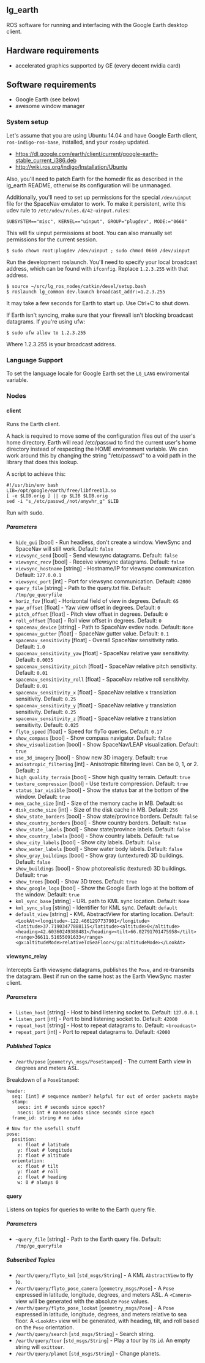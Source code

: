 lg\_earth
---------

ROS software for running and interfacing with the Google Earth desktop client.

## Hardware requirements

* accelerated graphics supported by GE (every decent nvidia card)

## Software requirements

* Google Earth (see below)
* awesome window manager

### System setup

Let's assume that you are using Ubuntu 14.04 and have Google Earth client, `ros-indigo-ros-base`, installed, and your `rosdep` updated.

* <https://dl.google.com/earth/client/current/google-earth-stable_current_i386.deb>
* <http://wiki.ros.org/indigo/Installation/Ubuntu>

Also, you'll need to patch Earth for the homedir fix as described in the lg\_earth README, otherwise its configuration will be unmanaged.

Additionally, you'll need to set up permissions for the special `/dev/uinput` file for the SpaceNav emulator to work. To make it persistent, write this udev rule to `/etc/udev/rules.d/42-uinput.rules`:

    SUBSYSTEM=="misc", KERNEL=="uinput", GROUP="plugdev", MODE:="0660"

This will fix uinput permissions at boot. You can also manually set permissions for the current session.

    $ sudo chown root:plugdev /dev/uinput ; sudo chmod 0660 /dev/uinput

Run the development roslaunch. You'll need to specify your local broadcast address, which can be found with `ifconfig`. Replace `1.2.3.255` with that address.

    $ source ~/src/lg_ros_nodes/catkin/devel/setup.bash
    $ roslaunch lg_common dev.launch broadcast_addr:=1.2.3.255

It may take a few seconds for Earth to start up. Use Ctrl+C to shut down.

If Earth isn't syncing, make sure that your firewall isn't blocking broadcast datagrams. If you're using ufw:

    $ sudo ufw allow to 1.2.3.255

Where 1.2.3.255 is your broadcast address.

### Language Support

To set the language locale for Google Earth set the `LG_LANG` enviromental variable.

### Nodes

#### client

Runs the Earth client.

A hack is required to move some of the configuration files out of the user's home directory. Earth will read /etc/passwd to find the current user's home directory instead of respecting the HOME environment variable. We can work around this by changing the string "/etc/passwd" to a void path in the library that does this lookup.

A script to achieve this:

    #!/usr/bin/env bash
    LIB=/opt/google/earth/free/libfreebl3.so
    [ -e $LIB.orig ] || cp $LIB $LIB.orig
    sed -i "s_/etc/passwd_/not/anywhr_g" $LIB

Run with sudo.

##### Parameters

* `hide_gui` [bool] - Run headless, don't create a window. ViewSync and SpaceNav will still work. Default: `false`
* `viewsync_send` [bool] - Send viewsync datagrams. Default: `false`
* `viewsync_recv` [bool] - Receive viewsync datagrams. Default: `false`
* `viewsync_hostname` [string] - Hostname/IP for viewsync communication. Default: `127.0.0.1`
* `viewsync_port` [int] - Port for viewsync communication. Default: `42000`
* `query_file` [string] - Path to the query.txt file. Default: `/tmp/ge_queryfile`
* `horiz_fov` [float] - Horizontal field of view in degrees. Default: `65`
* `yaw_offset` [float] - Yaw view offset in degrees. Default: `0`
* `pitch_offset` [float] - Pitch view offset in degrees. Default: `0`
* `roll_offset` [float] - Roll view offset in degrees. Default: `0`
* `spacenav_device` [string] - Path to SpaceNav evdev node. Default: `None`
* `spacenav_gutter` [float] - SpaceNav gutter value. Default: `0.1`
* `spacenav_sensitivity` [float] - Overall SpaceNav sensitivity ratio. Default: `1.0`
* `spacenav_sensitivity_yaw` [float] - SpaceNav relative yaw sensitivity. Default: `0.0035`
* `spacenav_sensitivity_pitch` [float] - SpaceNav relative pitch sensitivity. Default: `0.01`
* `spacenav_sensitivity_roll` [float] - SpaceNav relative roll sensitivity. Default: `0.01`
* `spacenav_sensitivity_x` [float] - SpaceNav relative x translation sensitivity. Default: `0.25`
* `spacenav_sensitivity_y` [float] - SpaceNav relative y translation sensitivity. Default: `0.25`
* `spacenav_sensitivity_z` [float] - SpaceNav relative z translation sensitivity. Default: `0.025`
* `flyto_speed` [float] - Speed for flyTo queries. Default: `0.17`
* `show_compass` [bool] - Show compass navigator. Default: `false`
* `show_visualization` [bool] - Show SpaceNav/LEAP visualization. Default: `true`
* `use_3d_imagery` [bool] - Show new 3D imagery. Default: `true`
* `anisotropic_filtering` [int] - Anisotropic filtering level. Can be 0, 1, or 2. Default: `2`
* `high_quality_terrain` [bool] - Show high quality terrain. Default: `true`
* `texture_compression` [bool] - Use texture compression. Default: `true`
* `status_bar_visible` [bool] - Show the status bar at the bottom of the window. Default: `true`
* `mem_cache_size` [int] - Size of the memory cache in MB. Default: `64`
* `disk_cache_size` [int] - Size of the disk cache in MB. Default: `256`
* `show_state_borders` [bool] - Show state/province borders. Default: `false`
* `show_country_borders` [bool] - Show country borders. Default: `false`
* `show_state_labels` [bool] - Show state/province labels. Default: `false`
* `show_country_labels` [bool] - Show country labels. Default: `false`
* `show_city_labels` [bool] - Show city labels. Default: `false`
* `show_water_labels` [bool] - Show water body labels. Default: `false`
* `show_gray_buildings` [bool] - Show gray (untextured) 3D buildings. Default: `false`
* `show_buildings` [bool] - Show photorealistic (textured) 3D buildings. Default: `true`
* `show_trees` [bool] - Show 3D trees. Default: `true`
* `show_google_logo` [bool] - Show the Google Earth logo at the bottom of the window. Default: `true`
* `kml_sync_base` [string] - URL path to KML sync location. Default: `None`
* `kml_sync_slug` [string] - Identifier for KML sync. Default: `default`
* `default_view` [string] - KML AbstractView for starting location. Default: `<LookAt><longitude>-122.4661297737901</longitude><latitude>37.71903477888115</latitude><altitude>0</altitude><heading>42.60360249388481</heading><tilt>66.02791701475958</tilt><range>36611.51655091633</range><gx:altitudeMode>relativeToSeaFloor</gx:altitudeMode></LookAt>`

#### viewsync\_relay

Intercepts Earth viewsync datagrams, publishes the `Pose`, and re-transmits the datagram. Best if run on the same host as the Earth ViewSync master client.

##### Parameters

* `listen_host` [string] - Host to bind listening socket to. Default: `127.0.0.1`
* `listen_port` [int] - Port to bind listening socket to. Default: `42000`
* `repeat_host` [string] - Host to repeat datagrams to. Default: `<broadcast>`
* `repeat_port` [int] - Port to repeat datagrams to. Default: `42000`

##### Published Topics

* `/earth/pose` [`geometry\_msgs/PoseStamped`] - The current Earth view in degrees and meters ASL.

Breakdown of a `PoseStamped`:

```
header:
  seq: [int] # sequence number? helpful for out of order packets maybe
  stamp:
    secs: int # seconds since epoch?
    nsecs: int # nanoseconds since seconds since epoch
  frame_id: string # no idea

# Now for the usefull stuff
pose:
  position:
    x: float # latitude
    y: float # longitude
    z: float # altitude
  orientation:
    x: float # tilt
    y: float # roll
    z: float # heading
    w: 0 # always 0
```

#### query

Listens on topics for queries to write to the Earth query file.

##### Parameters

* `~query_file` [string] - Path to the Earth query file. Default: `/tmp/ge_queryfile`

##### Subscribed Topics

* `/earth/query/flyto_kml` [`std_msgs/String`] - A KML `AbstractView` to fly to.
* `/earth/query/flyto_pose_camera` [`geometry_msgs/Pose`] - A `Pose` expressed in latitude, longitude, degrees, and meters ASL. A `<Camera>` view will be generated with the absolute `Pose` values.
* `/earth/query/flyto_pose_lookat` [`geometry_msgs/Pose`] - A `Pose` expressed in latitude, longitude, degrees, and meters relative to sea floor. A `<LookAt>` view will be generated, with heading, tilt, and roll based on the `Pose` orientation.
* `/earth/query/search` [`std_msgs/String`] - Search string.
* `/earth/query/tour` [`std_msgs/String`] - Play a tour by its `id`. An empty string will `exittour`.
* `/earth/query/planet` [`std_msgs/String`] - Change planets.
